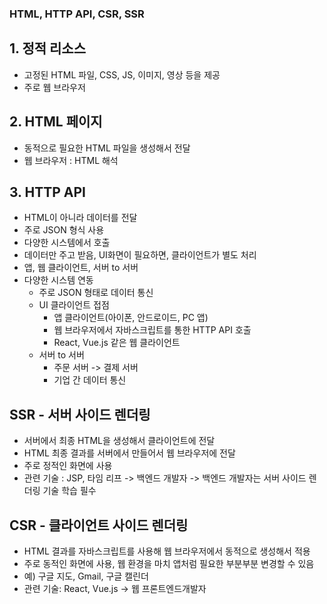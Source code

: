 ### HTML, HTTP API, CSR, SSR

## 1. 정적 리소스
* 고정된 HTML 파일, CSS, JS, 이미지, 영상 등을 제공
* 주로 웹 브라우저

## 2. HTML 페이지
* 동적으로 필요한 HTML 파일을 생성해서 전달
* 웹 브라우저 : HTML 해석

## 3. HTTP API
* HTML이 아니라 데이터를 전달
* 주로 JSON 형식 사용
* 다양한 시스템에서 호출
* 데이터만 주고 받음, UI화면이 필요하면, 클라이언트가 별도 처리
* 앱, 웹 클라이언트, 서버 to 서버
* 다양한 시스템 연동
  * 주로 JSON 형태로 데이터 통신
  * UI 클라이언트 접점
    * 앱 클라이언트(아이폰, 안드로이드, PC 앱)
    * 웹 브라우저에서 자바스크립트를 통한 HTTP API 호출
    * React, Vue.js 같은 웹 클라이언트
  * 서버 to 서버
    * 주문 서버 -> 결제 서버
    * 기업 간 데이터 통신

## SSR - 서버 사이드 렌더링
* 서버에서 최종 HTML을 생성해서 클라이언트에 전달
* HTML 최종 결과를 서버에서 만들어서 웹 브라우저에 전달
* 주로 정적인 화면에 사용
* 관련 기술 : JSP, 타임 리프 -> 백엔드 개발자
  -> 백엔드 개발자는 서버 사이드 렌더링 기술 학습 필수

## CSR - 클라이언트 사이드 렌더링
* HTML 결과를 자바스크립트를 사용해 웹 브라우저에서 동적으로 생성해서 적용
* 주로 동적인 화면에 사용, 웹 환경을 마치 앱처럼 필요한 부분부분 변경할 수 있음
* 예) 구글 지도, Gmail, 구글 캘린더
* 관련 기술: React, Vue.js -> 웹 프론트엔드개발자

